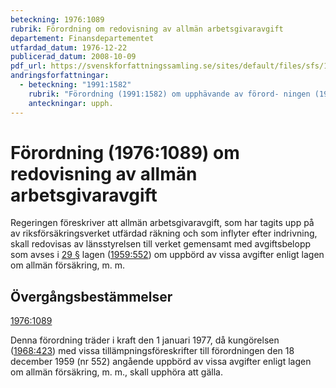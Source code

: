 ```yaml
---
beteckning: 1976:1089
rubrik: Förordning om redovisning av allmän arbetsgivaravgift
departement: Finansdepartementet
utfardad_datum: 1976-12-22
publicerad_datum: 2008-10-09
pdf_url: https://svenskforfattningssamling.se/sites/default/files/sfs/1976-12/SFS1976-1089.pdf
andringsforfattningar:
  - beteckning: "1991:1582"
    rubrik: "Förordning (1991:1582) om upphävande av förord- ningen (1976:1089) om redo- visning av allmän arbets- givaravgift"
    anteckningar: upph.
---
```


# Förordning (1976:1089) om redovisning av allmän arbetsgivaravgift

Regeringen föreskriver att allmän arbetsgivaravgift, som har tagits upp på av riksförsäkringsverket utfärdad räkning och som inflyter efter indrivning, skall redovisas av länsstyrelsen till verket gemensamt med avgiftsbelopp som avses i [29 §](#29) lagen ([1959:552](https://selex.se/eli/sfs/1959/552)) om uppbörd av vissa avgifter enligt lagen om allmän försäkring, m. m.

## Övergångsbestämmelser

[1976:1089](https://selex.se/eli/sfs/1976/1089)

Denna förordning träder i kraft den 1 januari 1977, då kungörelsen ([1968:423](https://selex.se/eli/sfs/1968/423)) med vissa tillämpningsföreskrifter till förordningen den 18 december 1959 (nr 552) angående uppbörd av vissa avgifter enligt lagen om allmän försäkring, m. m., skall upphöra att gälla.
